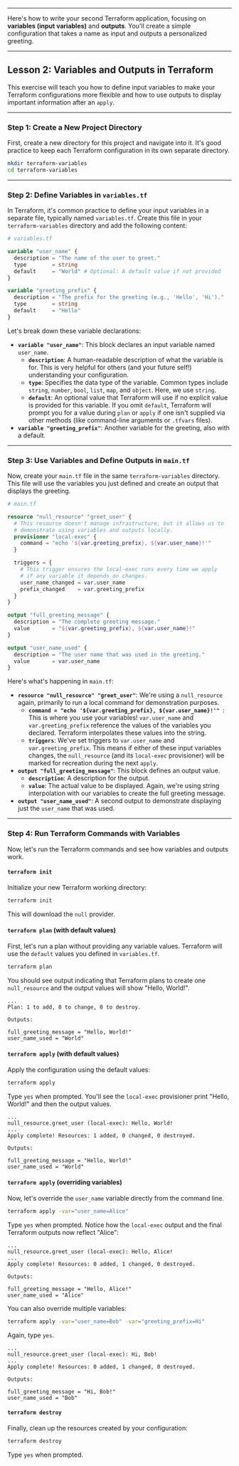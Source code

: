 -----

Here's how to write your second Terraform application, focusing on **variables (input variables)** and **outputs**. You'll create a simple configuration that takes a name as input and outputs a personalized greeting.

-----

## Lesson 2: Variables and Outputs in Terraform

This exercise will teach you how to define input variables to make your Terraform configurations more flexible and how to use outputs to display important information after an `apply`.

-----

### Step 1: Create a New Project Directory

First, create a new directory for this project and navigate into it. It's good practice to keep each Terraform configuration in its own separate directory.

```bash
mkdir terraform-variables
cd terraform-variables
```

-----

### Step 2: Define Variables in `variables.tf`

In Terraform, it's common practice to define your input variables in a separate file, typically named `variables.tf`. Create this file in your `terraform-variables` directory and add the following content:

```terraform
# variables.tf

variable "user_name" {
  description = "The name of the user to greet."
  type        = string
  default     = "World" # Optional: A default value if not provided
}

variable "greeting_prefix" {
  description = "The prefix for the greeting (e.g., 'Hello', 'Hi')."
  type        = string
  default     = "Hello"
}
```

Let's break down these variable declarations:

  * **`variable "user_name"`**: This block declares an input variable named `user_name`.
      * **`description`**: A human-readable description of what the variable is for. This is very helpful for others (and your future self\!) understanding your configuration.
      * **`type`**: Specifies the data type of the variable. Common types include `string`, `number`, `bool`, `list`, `map`, and `object`. Here, we use `string`.
      * **`default`**: An optional value that Terraform will use if no explicit value is provided for this variable. If you omit `default`, Terraform will prompt you for a value during `plan` or `apply` if one isn't supplied via other methods (like command-line arguments or `.tfvars` files).
  * **`variable "greeting_prefix"`**: Another variable for the greeting, also with a default.

-----

### Step 3: Use Variables and Define Outputs in `main.tf`

Now, create your `main.tf` file in the same `terraform-variables` directory. This file will use the variables you just defined and create an output that displays the greeting.

```terraform
# main.tf

resource "null_resource" "greet_user" {
  # This resource doesn't manage infrastructure, but it allows us to
  # demonstrate using variables and outputs locally.
  provisioner "local-exec" {
    command = "echo '${var.greeting_prefix}, ${var.user_name}!'"
  }

  triggers = {
    # This trigger ensures the local-exec runs every time we apply
    # if any variable it depends on changes.
    user_name_changed = var.user_name
    prefix_changed    = var.greeting_prefix
  }
}

output "full_greeting_message" {
  description = "The complete greeting message."
  value       = "${var.greeting_prefix}, ${var.user_name}!"
}

output "user_name_used" {
  description = "The user name that was used in the greeting."
  value       = var.user_name
}
```

Here's what's happening in `main.tf`:

  * **`resource "null_resource" "greet_user"`**: We're using a `null_resource` again, primarily to run a local command for demonstration purposes.
      * **` command = "echo '${var.greeting_prefix}, ${var.user_name}!'"  `**: This is where you use your variables\! `var.user_name` and `var.greeting_prefix` reference the values of the variables you declared. Terraform interpolates these values into the string.
      * **`triggers`**: We've set triggers to `var.user_name` and `var.greeting_prefix`. This means if either of these input variables changes, the `null_resource` (and its `local-exec` provisioner) will be marked for recreation during the next `apply`.
  * **`output "full_greeting_message"`**: This block defines an output value.
      * **`description`**: A description for the output.
      * **`value`**: The actual value to be displayed. Again, we're using string interpolation with our variables to create the full greeting message.
  * **`output "user_name_used"`**: A second output to demonstrate displaying just the `user_name` that was used.

-----

### Step 4: Run Terraform Commands with Variables

Now, let's run the Terraform commands and see how variables and outputs work.

#### `terraform init`

Initialize your new Terraform working directory:

```bash
terraform init
```

This will download the `null` provider.

#### `terraform plan` (with default values)

First, let's run a plan without providing any variable values. Terraform will use the `default` values you defined in `variables.tf`.

```bash
terraform plan
```

You should see output indicating that Terraform plans to create one `null_resource` and the output values will show "Hello, World\!".

```
...
Plan: 1 to add, 0 to change, 0 to destroy.

Outputs:

full_greeting_message = "Hello, World!"
user_name_used = "World"
```

#### `terraform apply` (with default values)

Apply the configuration using the default values:

```bash
terraform apply
```

Type `yes` when prompted. You'll see the `local-exec` provisioner print "Hello, World\!" and then the output values.

```
...
null_resource.greet_user (local-exec): Hello, World!
...
Apply complete! Resources: 1 added, 0 changed, 0 destroyed.

Outputs:

full_greeting_message = "Hello, World!"
user_name_used = "World"
```

#### `terraform apply` (overriding variables)

Now, let's override the `user_name` variable directly from the command line.

```bash
terraform apply -var="user_name=Alice"
```

Type `yes` when prompted. Notice how the `local-exec` output and the final Terraform outputs now reflect "Alice":

```
...
null_resource.greet_user (local-exec): Hello, Alice!
...
Apply complete! Resources: 0 added, 1 changed, 0 destroyed.

Outputs:

full_greeting_message = "Hello, Alice!"
user_name_used = "Alice"
```

You can also override multiple variables:

```bash
terraform apply -var="user_name=Bob" -var="greeting_prefix=Hi"
```

Again, type `yes`.

```
...
null_resource.greet_user (local-exec): Hi, Bob!
...
Apply complete! Resources: 0 added, 1 changed, 0 destroyed.

Outputs:

full_greeting_message = "Hi, Bob!"
user_name_used = "Bob"
```

#### `terraform destroy`

Finally, clean up the resources created by your configuration:

```bash
terraform destroy
```

Type `yes` when prompted.

